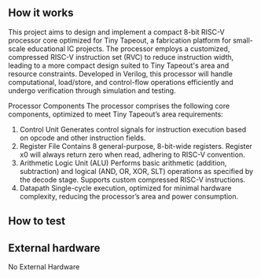 <!---

This file is used to generate your project datasheet. Please fill in the information below and delete any unused
sections.

You can also include images in this folder and reference them in the markdown. Each image must be less than
512 kb in size, and the combined size of all images must be less than 1 MB.
-->

## How it works

This project aims to design and implement a compact 8-bit RISC-V processor core optimized for Tiny Tapeout, a fabrication platform for small-scale educational IC projects. The processor employs a customized, compressed RISC-V instruction set (RVC) to reduce instruction width, leading to a more compact design suited to Tiny Tapeout's area and resource constraints. Developed in Verilog, this processor will handle computational, load/store, and control-flow operations efficiently and undergo verification through simulation and testing.

Processor Components
The processor comprises the following core components, optimized to meet Tiny Tapeout’s area requirements:

1. Control Unit
Generates control signals for instruction execution based on opcode and other instruction fields.
2. Register File
Contains 8 general-purpose, 8-bit-wide registers. Register x0 will always return zero when read, adhering to RISC-V convention.
3. Arithmetic Logic Unit (ALU)
Performs basic arithmetic (addition, subtraction) and logical (AND, OR, XOR, SLT) operations as specified by the decode stage. Supports custom compressed RISC-V instructions.
4. Datapath
Single-cycle execution, optimized for minimal hardware complexity, reducing the processor’s area and power consumption.

## How to test



## External hardware

No External Hardware
